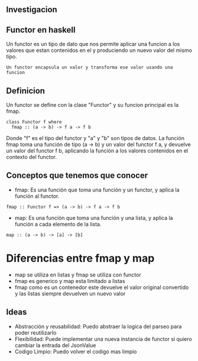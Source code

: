 ## Investigacion
## Functor en haskell

Un functor es un tipo de dato que nos permite aplicar una funcion a los valores que estan contenidos en el y produciendo un nuevo valor del mismo tipo.
```
Un functor encapsula un valor y transforma ese valor usando una funcion
```
## Definicion
Un functor se define con la clase "Functor" y su funcion principal es la fmap. 
```
class Functor f where
  fmap :: (a -> b) -> f a -> f b
```
Donde "f" es el tipo del functor y "a" y "b" son tipos de datos. La función fmap toma una función de tipo (a -> b) y un valor del functor f a, y devuelve un valor del functor f b, aplicando la función a los valores contenidos en el contexto del functor.
## Conceptos que tenemos que conocer
- fmap: Es una función que toma una función y un functor, y aplica la función al functor.
```
fmap :: Functor f => (a -> b) -> f a -> f b
```
- map: Es una función que toma una función y una lista, y aplica la función a cada elemento de la lista.
```
map :: (a -> b) -> [a] -> [b]
```
# Diferencias entre fmap y map

- map se utiliza en listas y fmap se utiliza con functor
- fmap es generico y map esta limitado a listas 
- fmap como es un contenedor este devuelve el valor original convertido y las listas siempre devuelven un nuevo valor

##  Ideas

- Abstracción y reusabilidad: Puedo abstraer la logica del parseo para poder reutilizarlo 
- Flexibilidad: Puede implementar una nueva instancia de functor si quiero cambiar la entrada del JsonValue 
- Codigo  Limpio: Puedo volver el codigo mas limpio